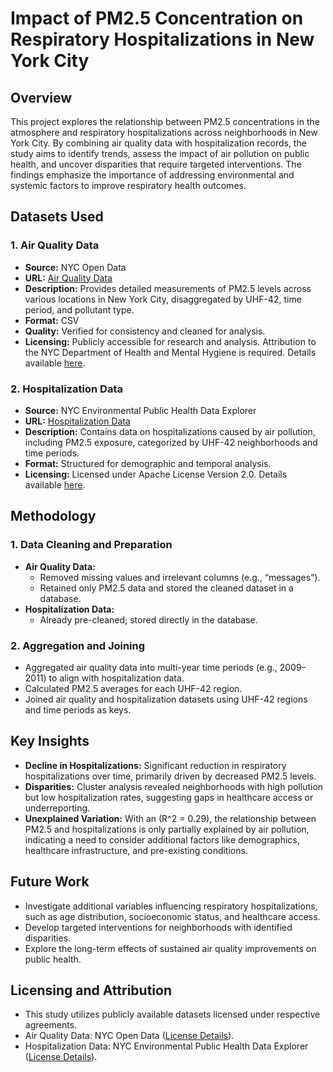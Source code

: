 # Impact of PM2.5 Concentration on Respiratory Hospitalizations in New York City

## Overview
This project explores the relationship between PM2.5 concentrations in the atmosphere and respiratory hospitalizations across neighborhoods in New York City. By combining air quality data with hospitalization records, the study aims to identify trends, assess the impact of air pollution on public health, and uncover disparities that require targeted interventions. The findings emphasize the importance of addressing environmental and systemic factors to improve respiratory health outcomes.

## Datasets Used

### 1. Air Quality Data
- **Source:** NYC Open Data
- **URL:** [Air Quality Data](https://data.cityofnewyork.us/Environment/Air-Quality/c3uy-2p5r/)
- **Description:** Provides detailed measurements of PM2.5 levels across various locations in New York City, disaggregated by UHF-42, time period, and pollutant type.
- **Format:** CSV
- **Quality:** Verified for consistency and cleaned for analysis.
- **Licensing:** Publicly accessible for research and analysis. Attribution to the NYC Department of Health and Mental Hygiene is required. Details available [here](https://opendata.cityofnewyork.us/overview/).

### 2. Hospitalization Data
- **Source:** NYC Environmental Public Health Data Explorer
- **URL:** [Hospitalization Data](https://a816-dohbesp.nyc.gov/IndicatorPublic/data-explorer/health-impacts-of-air-pollution/?id=2119#display=summary)
- **Description:** Contains data on hospitalizations caused by air pollution, including PM2.5 exposure, categorized by UHF-42 neighborhoods and time periods.
- **Format:** Structured for demographic and temporal analysis.
- **Licensing:** Licensed under Apache License Version 2.0. Details available [here](https://github.com/nychealth/EH-dataportal?tab=Apache-2.0-1-ov-file).

## Methodology

### 1. Data Cleaning and Preparation
- **Air Quality Data:** 
  - Removed missing values and irrelevant columns (e.g., “messages”).
  - Retained only PM2.5 data and stored the cleaned dataset in a database.
- **Hospitalization Data:**
  - Already pre-cleaned; stored directly in the database.

### 2. Aggregation and Joining
- Aggregated air quality data into multi-year time periods (e.g., 2009–2011) to align with hospitalization data.
- Calculated PM2.5 averages for each UHF-42 region.
- Joined air quality and hospitalization datasets using UHF-42 regions and time periods as keys.

## Key Insights
- **Decline in Hospitalizations:** Significant reduction in respiratory hospitalizations over time, primarily driven by decreased PM2.5 levels.
- **Disparities:** Cluster analysis revealed neighborhoods with high pollution but low hospitalization rates, suggesting gaps in healthcare access or underreporting.
- **Unexplained Variation:** With an \(R^2 = 0.29\), the relationship between PM2.5 and hospitalizations is only partially explained by air pollution, indicating a need to consider additional factors like demographics, healthcare infrastructure, and pre-existing conditions.

## Future Work
- Investigate additional variables influencing respiratory hospitalizations, such as age distribution, socioeconomic status, and healthcare access.
- Develop targeted interventions for neighborhoods with identified disparities.
- Explore the long-term effects of sustained air quality improvements on public health.

## Licensing and Attribution
- This study utilizes publicly available datasets licensed under respective agreements.
- Air Quality Data: NYC Open Data ([License Details](https://opendata.cityofnewyork.us/overview/)).
- Hospitalization Data: NYC Environmental Public Health Data Explorer ([License Details](https://github.com/nychealth/EH-dataportal?tab=Apache-2.0-1-ov-file)).